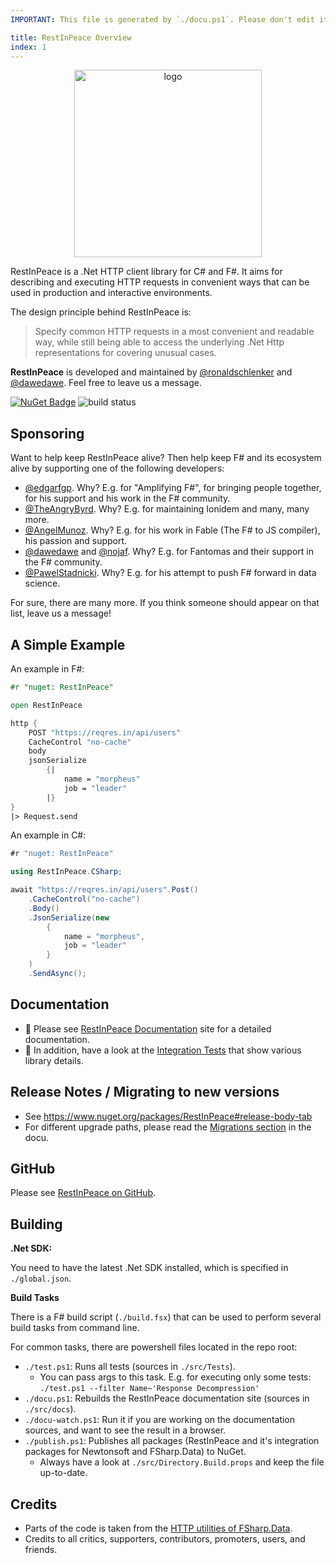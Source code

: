 ```yaml
---
IMPORTANT: This file is generated by `./docu.ps1`. Please don't edit it manually!

title: RestInPeace Overview
index: 1
---
```

<p align="center">
    <img src='https://raw.githubusercontent.com/schlenkr/RestInPeace/master/docs/img/logo.png' alt='logo' width='300' />
</p>

RestInPeace is a .Net HTTP client library for C# and F#. It aims for describing and executing HTTP requests in convenient ways that can be used in production and interactive environments.

The design principle behind RestInPeace is:

> Specify common HTTP requests in a most convenient and readable way, while still being able to access the underlying .Net Http representations for covering unusual cases.

**RestInPeace** is developed and maintained by [@ronaldschlenker](https://github.com/ronaldschlenker) and [@dawedawe](https://github.com/dawedawe). Feel free to leave us a message.

[![NuGet Badge](http://img.shields.io/nuget/v/RestInPeace.svg?style=flat)](https://www.nuget.org/packages/RestInPeace) ![build status](https://github.com/SchlenkR/RestInPeace/actions/workflows/push-master_pull-request.yml/badge.svg?event=push)


Sponsoring
----------

Want to help keep RestInPeace alive? Then help keep F# and its ecosystem alive by supporting one of the following developers:

* [@edgarfgp](https://github.com/sponsors/edgarfgp). Why? E.g. for "Amplifying F#", for bringing people together, for his support and his work in the F# community.
* [@TheAngryByrd](https://github.com/sponsors/TheAngryByrd). Why? E.g. for maintaining Ionidem and many, many more.
* [@AngelMunoz](https://github.com/sponsors/AngelMunoz). Why? E.g. for his work in Fable (The F# to JS compiler), his passion and support.
* [@dawedawe](https://github.com/sponsors/dawedawe) and [@nojaf](https://github.com/sponsors/nojaf). Why? E.g. for Fantomas and their support in the F# community.
* [@PawelStadnicki](https://github.com/sponsors/PawelStadnicki). Why? E.g. for his attempt to push F# forward in data science.

For sure, there are many more. If you think someone should appear on that list, leave us a message!


A Simple Example
----------------

An example in F#:

```fsharp
#r "nuget: RestInPeace"

open RestInPeace

http {
    POST "https://reqres.in/api/users"
    CacheControl "no-cache"
    body
    jsonSerialize
        {|
            name = "morpheus"
            job = "leader"
        |}
}
|> Request.send
```

An example in C#:

```csharp
#r "nuget: RestInPeace"

using RestInPeace.CSharp;

await "https://reqres.in/api/users".Post()
    .CacheControl("no-cache")
    .Body()
    .JsonSerialize(new
        {
            name = "morpheus",
            job = "leader"
        }
    )
    .SendAsync();
```


Documentation
-------------

* 📖 Please see [RestInPeace Documentation](https://schlenkr.github.io/RestInPeace) site for a detailed documentation.
* 🧪 In addition, have a look at the [Integration Tests](https://github.com/SchlenkR/RestInPeace/tree/master/src/Tests) that show various library details.


Release Notes / Migrating to new versions
---

* See https://www.nuget.org/packages/RestInPeace#release-body-tab
* For different upgrade paths, please read the [Migrations section](https://schlenkr.github.io/RestInPeace/Migrations.html) in the docu.


GitHub
-------------

Please see [RestInPeace on GitHub](https://github.com/SchlenkR/RestInPeace).


Building
--------

**.Net SDK:**

You need to have the latest .Net SDK installed, which is specified in `./global.json`.

**Build Tasks**

There is a F# build script (`./build.fsx`) that can be used to perform several build tasks from command line.

For common tasks, there are powershell files located in the repo root:

* `./test.ps1`: Runs all tests (sources in `./src/Tests`).
  * You can pass args to this task. E.g. for executing only some tests:
    `./test.ps1 --filter Name~'Response Decompression'`
* `./docu.ps1`: Rebuilds the RestInPeace documentation site (sources in `./src/docs`).
* `./docu-watch.ps1`: Run it if you are working on the documentation sources, and want to see the result in a browser.
* `./publish.ps1`: Publishes all packages (RestInPeace and it's integration packages for Newtonsoft and FSharp.Data) to NuGet.
  * Always have a look at `./src/Directory.Build.props` and keep the file up-to-date.


Credits
-------

* Parts of the code is taken from the [HTTP utilities of FSharp.Data](https://schlenkr.github.io/FSharp.Data/library/Http.html).
* Credits to all critics, supporters, contributors, promoters, users, and friends.

